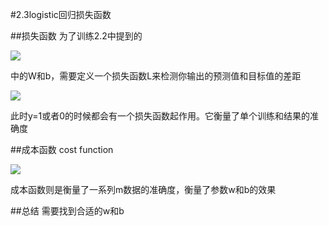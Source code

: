 #2.3logistic回归损失函数

##损失函数
为了训练2.2中提到的

![](https://cdn.jsdelivr.net/gh/tj-messi/picture/1725092502961.png)

中的W和b，需要定义一个损失函数L来检测你输出的预测值和目标值的差距

![](https://cdn.jsdelivr.net/gh/tj-messi/picture/1725093724409.png)

此时y=1或者0的时候都会有一个损失函数起作用。它衡量了单个训练和结果的准确度

##成本函数
cost function

![](https://cdn.jsdelivr.net/gh/tj-messi/picture/1725094092640.png)

成本函数则是衡量了一系列m数据的准确度，衡量了参数w和b的效果

##总结
需要找到合适的w和b